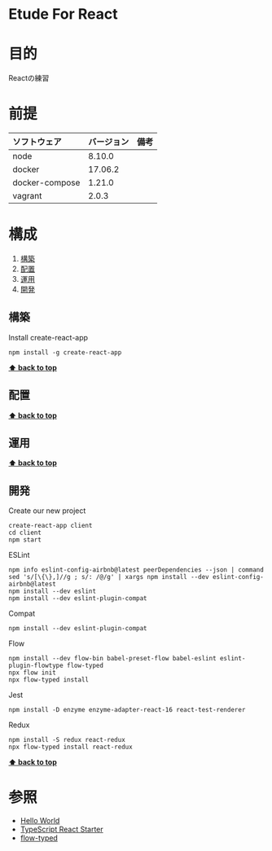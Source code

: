 Etude For React
===================

# 目的 #
Reactの練習

# 前提 #
| ソフトウェア   | バージョン   | 備考        |
|:---------------|:-------------|:------------|
| node           |8.10.0    |             |
| docker         |17.06.2  |             |
| docker-compose |1.21.0  |             |
| vagrant        |2.0.3  |             |

# 構成 #
1. [構築](#構築 )
1. [配置](#配置 )
1. [運用](#運用 )
1. [開発](#開発 )

## 構築
Install create-react-app
```
npm install -g create-react-app
```

**[⬆ back to top](#構成)**

## 配置
**[⬆ back to top](#構成)**

## 運用
**[⬆ back to top](#構成)**

## 開発
Create our new project
```
create-react-app client
cd client
npm start
```
ESLint
```
npm info eslint-config-airbnb@latest peerDependencies --json | command sed 's/[\{\},]//g ; s/: /@/g' | xargs npm install --dev eslint-config-airbnb@latest
npm install --dev eslint
npm install --dev eslint-plugin-compat
```

Compat
```
npm install --dev eslint-plugin-compat
```

Flow
```
npm install --dev flow-bin babel-preset-flow babel-eslint eslint-plugin-flowtype flow-typed
npx flow init
npx flow-typed install
```

Jest
```
npm install -D enzyme enzyme-adapter-react-16 react-test-renderer
```

Redux
```
npm install -S redux react-redux
npx flow-typed install react-redux
```

**[⬆ back to top](#構成)**

# 参照 #
+ [Hello World](https://reactjs.org/docs/hello-world.html)
+ [TypeScript React Starter](https://github.com/Microsoft/TypeScript-React-Starter)
+ [flow-typed](https://github.com/flow-typed/flow-typed)
 